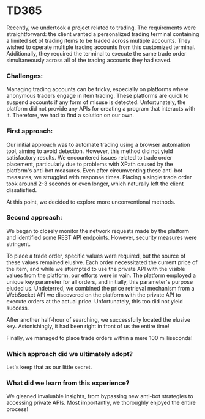 # TD365

Recently, we undertook a project related to trading. The requirements were straightforward: the client wanted a personalized trading terminal containing a limited set of trading items to be traded across multiple accounts. They wished to operate multiple trading accounts from this customized terminal. Additionally, they required the terminal to execute the same trade order simultaneously across all of the trading accounts they had saved.

### Challenges:
Managing trading accounts can be tricky, especially on platforms where anonymous traders engage in item trading. These platforms are quick to suspend accounts if any form of misuse is detected. Unfortunately, the platform did not provide any APIs for creating a program that interacts with it. Therefore, we had to find a solution on our own.

### First approach:
Our initial approach was to automate trading using a browser automation tool, aiming to avoid detection. However, this method did not yield satisfactory results. We encountered issues related to trade order placement, particularly due to problems with XPath caused by the platform's anti-bot measures. Even after circumventing these anti-bot measures, we struggled with response times. Placing a single trade order took around 2-3 seconds or even longer, which naturally left the client dissatisfied.

At this point, we decided to explore more unconventional methods.

### Second approach:
We began to closely monitor the network requests made by the platform and identified some REST API endpoints. However, security measures were stringent.

To place a trade order, specific values were required, but the source of these values remained elusive. Each order necessitated the current price of the item, and while we attempted to use the private API with the visible values from the platform, our efforts were in vain. The platform employed a unique key parameter for all orders, and initially, this parameter's purpose eluded us. Undeterred, we combined the price retrieval mechanism from a WebSocket API we discovered on the platform with the private API to execute orders at the actual price. Unfortunately, this too did not yield success.

After another half-hour of searching, we successfully located the elusive key. Astonishingly, it had been right in front of us the entire time!

Finally, we managed to place trade orders within a mere 100 milliseconds!

### Which approach did we ultimately adopt?
Let's keep that as our little secret.

### What did we learn from this experience?
We gleaned invaluable insights, from bypassing new anti-bot strategies to accessing private APIs.
Most importantly, we thoroughly enjoyed the entire process!

